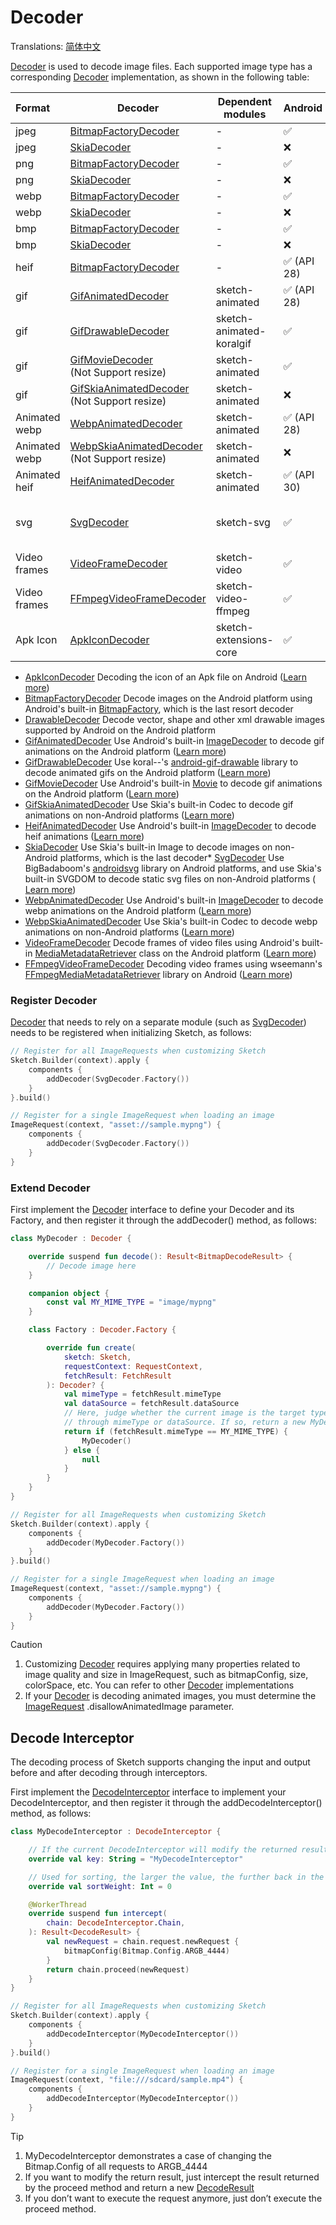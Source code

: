 # Decoder

Translations: [简体中文](decode_zh.md)

[Decoder] is used to decode image files. Each supported image type has a corresponding [Decoder]
implementation, as shown in the following table:

| Format        | Decoder                                            | Dependent modules        | Android    | iOS                     | Desktop                 | Web                     |
|:--------------|----------------------------------------------------|--------------------------|------------|:------------------------|:------------------------|:------------------------|
| jpeg          | [BitmapFactoryDecoder]                             | -                        | ✅          | ❌                       | ❌                       | ❌                       |
| jpeg          | [SkiaDecoder]                                      | -                        | ❌          | ✅                       | ✅                       | ✅                       |
| png           | [BitmapFactoryDecoder]                             | -                        | ✅          | ❌                       | ❌                       | ❌                       |
| png           | [SkiaDecoder]                                      | -                        | ❌          | ✅                       | ✅                       | ✅                       |
| webp          | [BitmapFactoryDecoder]                             | -                        | ✅          | ❌                       | ❌                       | ❌                       |
| webp          | [SkiaDecoder]                                      | -                        | ❌          | ✅                       | ✅                       | ✅                       |
| bmp           | [BitmapFactoryDecoder]                             | -                        | ✅          | ❌                       | ❌                       | ❌                       |
| bmp           | [SkiaDecoder]                                      | -                        | ❌          | ✅                       | ✅                       | ✅                       |
| heif          | [BitmapFactoryDecoder]                             | -                        | ✅ (API 28) | ❌                       | ❌                       | ❌                       |
| gif           | [GifAnimatedDecoder]                               | sketch-animated          | ✅ (API 28) | ❌                       | ❌                       | ❌                       |
| gif           | [GifDrawableDecoder]                               | sketch-animated-koralgif | ✅          | ❌                       | ❌                       | ❌                       |
| gif           | [GifMovieDecoder]<br/>(Not Support resize)         | sketch-animated          | ✅          | ❌                       | ❌                       | ❌                       |
| gif           | [GifSkiaAnimatedDecoder]<br/>(Not Support resize)  | sketch-animated          | ❌          | ✅                       | ✅                       | ✅                       |
| Animated webp | [WebpAnimatedDecoder]                              | sketch-animated          | ✅ (API 28) | ❌                       | ❌                       | ❌                       |
| Animated webp | [WebpSkiaAnimatedDecoder]<br/>(Not Support resize) | sketch-animated          | ❌          | ✅                       | ✅                       | ✅                       |
| Animated heif | [HeifAnimatedDecoder]                              | sketch-animated          | ✅ (API 30) | ❌                       | ❌                       | ❌                       |
| svg           | [SvgDecoder]                                       | sketch-svg               | ✅          | ✅<br/>(Not Support CSS) | ✅<br/>(Not Support CSS) | ✅<br/>(Not Support CSS) |
| Video frames  | [VideoFrameDecoder]                                | sketch-video             | ✅          | ❌                       | ❌                       | ❌                       |
| Video frames  | [FFmpegVideoFrameDecoder]                          | sketch-video-ffmpeg      | ✅          | ❌                       | ❌                       | ❌                       |
| Apk Icon      | [ApkIconDecoder]                                   | sketch-extensions-core   | ✅          | ❌                       | ❌                       | ❌                       |

* [ApkIconDecoder] Decoding the icon of an Apk file on
  Android ([Learn more](apk_app_icon.md#load-apk-icon))
* [BitmapFactoryDecoder] Decode images on the Android platform using Android's
  built-in [BitmapFactory], which is the last resort decoder
* [DrawableDecoder] Decode vector, shape and other xml drawable images supported by Android on the
  Android platform
* [GifAnimatedDecoder] Use Android's built-in [ImageDecoder] to decode gif animations on the Android
  platform ([Learn more](animated_image.md))
* [GifDrawableDecoder] Use koral--'s [android-gif-drawable][android-gif-drawable] library to decode
  animated gifs on the Android platform ([Learn more](animated_image.md))
* [GifMovieDecoder] Use Android's built-in [Movie] to decode gif animations on the Android
  platform ([Learn more](animated_image.md))
* [GifSkiaAnimatedDecoder] Use Skia's built-in Codec to decode gif animations on non-Android
  platforms ([Learn more](animated_image.md))
* [HeifAnimatedDecoder] Use Android's built-in [ImageDecoder] to decode heif
  animations ([Learn more](animated_image.md))
* [SkiaDecoder] Use Skia's built-in Image to decode images on non-Android platforms, which is the
  last decoder* [SvgDecoder] Use BigBadaboom's [androidsvg] library on Android platforms, and use
  Skia's built-in SVGDOM to decode static svg files on non-Android platforms ( [Learn more](svg.md))
* [WebpAnimatedDecoder] Use Android's built-in [ImageDecoder] to decode webp animations on the
  Android platform ([Learn more](animated_image.md))
* [WebpSkiaAnimatedDecoder] Use Skia's built-in Codec to decode webp animations on non-Android
  platforms ([Learn more](animated_image.md))
* [VideoFrameDecoder] Decode frames of video files using Android's built-in [MediaMetadataRetriever]
  class on the Android platform ([Learn more](video_frame.md))
* [FFmpegVideoFrameDecoder] Decoding video frames using wseemann's [FFmpegMediaMetadataRetriever]
  library on Android ([Learn more](video_frame.md))

### Register Decoder

[Decoder] that needs to rely on a separate module (such as [SvgDecoder]) needs to be registered when
initializing Sketch, as follows:

```kotlin
// Register for all ImageRequests when customizing Sketch
Sketch.Builder(context).apply {
    components {
        addDecoder(SvgDecoder.Factory())
    }
}.build()

// Register for a single ImageRequest when loading an image
ImageRequest(context, "asset://sample.mypng") {
    components {
        addDecoder(SvgDecoder.Factory())
    }
}
```

### Extend Decoder

First implement the [Decoder] interface to define your Decoder and its Factory, and then register it
through the addDecoder() method, as follows:

```kotlin
class MyDecoder : Decoder {

    override suspend fun decode(): Result<BitmapDecodeResult> {
        // Decode image here
    }

    companion object {
        const val MY_MIME_TYPE = "image/mypng"
    }

    class Factory : Decoder.Factory {

        override fun create(
            sketch: Sketch,
            requestContext: RequestContext,
            fetchResult: FetchResult
        ): Decoder? {
            val mimeType = fetchResult.mimeType
            val dataSource = fetchResult.dataSource
            // Here, judge whether the current image is the target type of MyDecoder 
            // through mimeType or dataSource. If so, return a new MyDecoder.
            return if (fetchResult.mimeType == MY_MIME_TYPE) {
                MyDecoder()
            } else {
                null
            }
        }
    }
}

// Register for all ImageRequests when customizing Sketch
Sketch.Builder(context).apply {
    components {
        addDecoder(MyDecoder.Factory())
    }
}.build()

// Register for a single ImageRequest when loading an image
ImageRequest(context, "asset://sample.mypng") {
    components {
        addDecoder(MyDecoder.Factory())
    }
}
```

> [!CAUTION]
> 1. Customizing [Decoder] requires applying many properties related to image quality and size in
     ImageRequest, such as bitmapConfig, size, colorSpace, etc. You can refer to other [Decoder]
     implementations
> 2. If your [Decoder] is decoding animated images, you must determine the [ImageRequest]
     .disallowAnimatedImage parameter.

## Decode Interceptor

The decoding process of Sketch supports changing the input and output before and after decoding
through interceptors.

First implement the [DecodeInterceptor] interface to implement your DecodeInterceptor, and then
register it through the addDecodeInterceptor() method, as follows:

```kotlin
class MyDecodeInterceptor : DecodeInterceptor {

    // If the current DecodeInterceptor will modify the returned results and is only used for some requests, then please give a unique key to build the cache key, otherwise give null
    override val key: String = "MyDecodeInterceptor"

    // Used for sorting, the larger the value, the further back in the list. The value range is 0 ~ 100. Usually zero. Only EngineDecodeInterceptor can be 100
    override val sortWeight: Int = 0

    @WorkerThread
    override suspend fun intercept(
        chain: DecodeInterceptor.Chain,
    ): Result<DecodeResult> {
        val newRequest = chain.request.newRequest {
            bitmapConfig(Bitmap.Config.ARGB_4444)
        }
        return chain.proceed(newRequest)
    }
}

// Register for all ImageRequests when customizing Sketch
Sketch.Builder(context).apply {
    components {
        addDecodeInterceptor(MyDecodeInterceptor())
    }
}.build()

// Register for a single ImageRequest when loading an image
ImageRequest(context, "file:///sdcard/sample.mp4") {
    components {
        addDecodeInterceptor(MyDecodeInterceptor())
    }
}
```

> [!TIP]
> 1. MyDecodeInterceptor demonstrates a case of changing the Bitmap.Config of all requests to
     ARGB_4444
> 2. If you want to modify the return result, just intercept the result returned by the proceed
     method and return a new [DecodeResult]
> 3. If you don’t want to execute the request anymore, just don’t execute the proceed method.


[comment]: <> (classs)

[Decoder]: ../../sketch-core/src/commonMain/kotlin/com/github/panpf/sketch/decode/Decoder.kt

[Image]: ../../sketch-core/src/commonMain/kotlin/com/github/panpf/sketch/Image.kt

[FetchResult]: ../../sketch-core/src/commonMain/kotlin/com/github/panpf/sketch/fetch/FetchResult.kt

[BitmapFactoryDecoder]: ../../sketch-core/src/androidMain/kotlin/com/github/panpf/sketch/decode/internal/BitmapFactoryDecoder.kt

[FFmpegVideoFrameDecoder]: ../../sketch-video-ffmpeg/src/main/kotlin/com/github/panpf/sketch/decode/FFmpegVideoFrameDecoder.kt

[ApkIconDecoder]: ../../sketch-extensions-core/src/androidMain/kotlin/com/github/panpf/sketch/decode/ApkIconDecoder.kt

[VideoFrameDecoder]: ../../sketch-video/src/main/kotlin/com/github/panpf/sketch/decode/VideoFrameDecoder.kt

[SvgDecoder]: ../../sketch-svg/src/commonMain/kotlin/com/github/panpf/sketch/decode/SvgDecoder.kt

[DrawableDecoder]: ../../sketch-core/src/androidMain/kotlin/com/github/panpf/sketch/decode/internal/DrawableDecoder.kt

[GifAnimatedDecoder]: ../../sketch-animated/src/androidMain/kotlin/com/github/panpf/sketch/decode/GifAnimatedDecoder.kt

[HeifAnimatedDecoder]: ../../sketch-animated/src/androidMain/kotlin/com/github/panpf/sketch/decode/HeifAnimatedDecoder.kt

[WebpAnimatedDecoder]: ../../sketch-animated/src/androidMain/kotlin/com/github/panpf/sketch/decode/WebpAnimatedDecoder.kt

[GifDrawableDecoder]: ../../sketch-animated-koralgif/src/main/kotlin/com/github/panpf/sketch/decode/GifDrawableDecoder.kt

[GifMovieDecoder]: ../../sketch-animated/src/androidMain/kotlin/com/github/panpf/sketch/decode/GifMovieDecoder.kt

[ImageRequest]: ../../sketch-core/src/commonMain/kotlin/com/github/panpf/sketch/request/ImageRequest.common.kt

[FFmpegMediaMetadataRetriever]: https://github.com/wseemann/FFmpegMediaMetadataRetriever

[androidsvg]: https://github.com/BigBadaboom/androidsvg

[android-gif-drawable]: https://github.com/koral--/android-gif-drawable

[Movie]: https://cs.android.com/android/platform/superproject/+/master:frameworks/base/graphics/kotlin/android/graphics/Movie.java

[ImageDecoder]: https://cs.android.com/android/platform/superproject/+/master:frameworks/base/graphics/kotlin/android/graphics/ImageDecoder.java

[BitmapFactory]: https://cs.android.com/android/platform/superproject/+/master:frameworks/base/graphics/kotlin/android/graphics/BitmapFactory.java

[MediaMetadataRetriever]: https://cs.android.com/android/platform/superproject/+/master:frameworks/base/media/kotlin/android/media/MediaMetadataRetriever.java

[DecodeInterceptor]: ../../sketch-core/src/commonMain/kotlin/com/github/panpf/sketch/decode/DecodeInterceptor.kt

[DecodeResult]: ../../sketch-core/src/commonMain/kotlin/com/github/panpf/sketch/decode/DecodeResult.kt

[ImageRequest]: ../../sketch-core/src/commonMain/kotlin/com/github/panpf/sketch/request/ImageRequest.common.kt

[SkiaDecoder]: ../../sketch-core/src/nonAndroidMain/kotlin/com/github/panpf/sketch/decode/SkiaDecoder.kt

[GifSkiaAnimatedDecoder]: ../../sketch-animated/src/nonAndroidMain/kotlin/com/github/panpf/sketch/decode/GifSkiaAnimatedDecoder.kt

[WebpSkiaAnimatedDecoder]: ../../sketch-animated/src/nonAndroidMain/kotlin/com/github/panpf/sketch/decode/WebpSkiaAnimatedDecoder.kt
